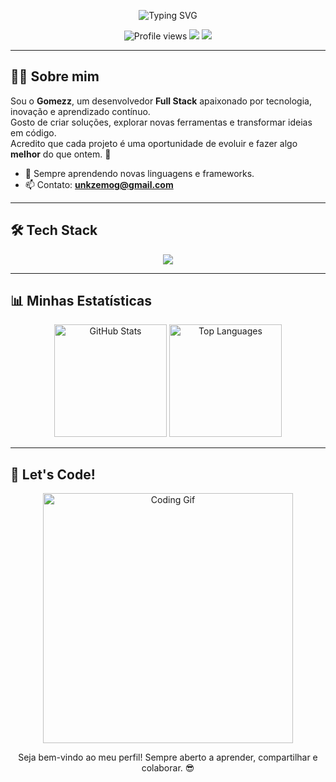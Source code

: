 <p align="center">
  <img src="https://readme-typing-svg.herokuapp.com?font=Fira+Code&size=28&duration=4000&pause=1000&color=00F79C&center=true&vCenter=true&width=700&lines=Fala+aí,+eu+sou+o+Gomezz!;Desenvolvedor+Full+Stack.;Aprendendo,+criando+e+evoluindo.🚀" alt="Typing SVG" />
</p>

<!-- Badges -->
<p align="center">
  <img src="https://komarev.com/ghpvc/?username=unkgomezz&label=Visualizações&color=brightgreen&style=flat" alt="Profile views" />
  <img src="https://img.shields.io/badge/Full%20Stack-Developer-blue?style=flat&logo=codefactor" />
  <img src="https://img.shields.io/badge/Open%20Source-Lover-orange?style=flat&logo=github" />
</p>

---

## 👨‍💻 **Sobre mim**
Sou o **Gomezz**, um desenvolvedor **Full Stack** apaixonado por tecnologia, inovação e aprendizado contínuo.  
Gosto de criar soluções, explorar novas ferramentas e transformar ideias em código.  
Acredito que cada projeto é uma oportunidade de evoluir e fazer algo **melhor** do que ontem. 🚀  

- 🧠 Sempre aprendendo novas linguagens e frameworks.
- 📫 Contato: **unkzemog@gmail.com**

---

## 🛠️ **Tech Stack**

<p align="center">
  <img src="https://skillicons.dev/icons?i=nodejs,react,html,css,javascript,typescript,java,cs,lua,go,python,mysql,sqlite,git,github,vscode&perline=8" />
</p>

---

## 📊 **Minhas Estatísticas**

<p align="center">
  <img height="180em" src="https://github-readme-stats.vercel.app/api?username=unkgomezz&show_icons=true&theme=tokyonight&hide_border=true&count_private=true" alt="GitHub Stats"/>
  <img height="180em" src="https://github-readme-stats.vercel.app/api/top-langs/?username=unkgomezz&layout=compact&theme=tokyonight&hide_border=true" alt="Top Languages"/>
</p>

---

## 🚀 **Let's Code!**

<p align="center">
  <img src="https://media.giphy.com/media/qgQUggAC3Pfv687qPC/giphy.gif" width="400" alt="Coding Gif">
</p>

<p align="center">
Seja bem-vindo ao meu perfil! Sempre aberto a aprender, compartilhar e colaborar. 😎
</p>
